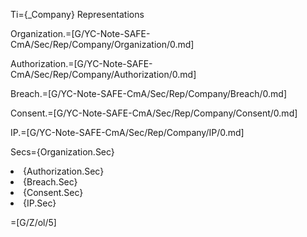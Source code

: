 Ti={_Company} Representations

Organization.=[G/YC-Note-SAFE-CmA/Sec/Rep/Company/Organization/0.md]

Authorization.=[G/YC-Note-SAFE-CmA/Sec/Rep/Company/Authorization/0.md]

Breach.=[G/YC-Note-SAFE-CmA/Sec/Rep/Company/Breach/0.md]

Consent.=[G/YC-Note-SAFE-CmA/Sec/Rep/Company/Consent/0.md]

IP.=[G/YC-Note-SAFE-CmA/Sec/Rep/Company/IP/0.md]

Secs={Organization.Sec}<li>{Authorization.Sec}<li>{Breach.Sec}<li>{Consent.Sec}<li>{IP.Sec}

=[G/Z/ol/5]
